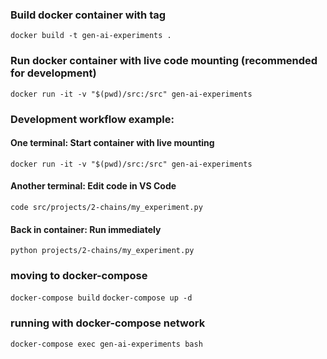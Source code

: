 ### Build docker container with tag

`docker build -t gen-ai-experiments .`

### Run docker container with live code mounting (recommended for development)

`docker run -it -v "$(pwd)/src:/src" gen-ai-experiments`

### Development workflow example:

#### One terminal: Start container with live mounting

`docker run -it -v "$(pwd)/src:/src" gen-ai-experiments`

#### Another terminal: Edit code in VS Code

`code src/projects/2-chains/my_experiment.py`

#### Back in container: Run immediately

`python projects/2-chains/my_experiment.py`

### moving to docker-compose

`docker-compose build`
`docker-compose up -d`

### running with docker-compose network

`docker-compose exec gen-ai-experiments bash`
